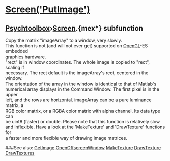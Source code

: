 # [Screen('PutImage')](Screen-PutImage) 
## [Psychtoolbox](Pyschtoolbox)&#8250;[Screen](Screen).{mex*} subfunction


Copy the matrix "imageArray" to a window, very slowly.  
This function is not (and will not ever get) supported on [OpenGL](OpenGL)-ES embedded  
graphics hardware.  
"rect" is in window coordinates. The whole image is copied to "rect", scaling if  
necessary. The rect default is the imageArray's rect, centered in the window.  
The orientation of the array in the window is identical to that of Matlab's  
numerical array displays in the Command Window. The first pixel is in the upper  
left, and the rows are horizontal. imageArray can be a pure luminance matrix, a  
RGB color matrix, or a RGBA color matrix with alpha channel. Its data type can  
be uint8 (faster) or double. Please note that this function is relatively slow  
and inflexible. Have a look at the 'MakeTexture' and 'DrawTexture' functions for  
a faster and more flexible way of drawing image matrices.   


###See also:
[GetImage](Screen-GetImage) [OpenOffscreenWindow](Screen-OpenOffscreenWindow) [MakeTexture](Screen-MakeTexture) [DrawTexture](Screen-DrawTexture) [DrawTextures](Screen-DrawTextures)
